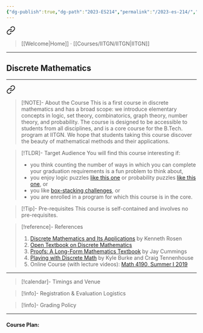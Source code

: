 ```yaml
---
{"dg-publish":true,"dg-path":"2023-ES214","permalink":"/2023-es-214/","hide":true}
---
```



<div class="transclusion internal-embed is-loaded"><a class="markdown-embed-link" href="/menu/" aria-label="Open link"><svg xmlns="http://www.w3.org/2000/svg" width="24" height="24" viewBox="0 0 24 24" fill="none" stroke="currentColor" stroke-width="2" stroke-linecap="round" stroke-linejoin="round" class="svg-icon lucide-link"><path d="M10 13a5 5 0 0 0 7.54.54l3-3a5 5 0 0 0-7.07-7.07l-1.72 1.71"></path><path d="M14 11a5 5 0 0 0-7.54-.54l-3 3a5 5 0 0 0 7.07 7.07l1.71-1.71"></path></svg></a><div class="markdown-embed">




> [[Welcome\|Home]] · [[Courses/IITGN/IITGN\|IITGN]] 
---

</div></div>


## Discrete Mathematics
---



<div class="transclusion internal-embed is-loaded"><a class="markdown-embed-link" href="/descriptions/es-214/" aria-label="Open link"><svg xmlns="http://www.w3.org/2000/svg" width="24" height="24" viewBox="0 0 24 24" fill="none" stroke="currentColor" stroke-width="2" stroke-linecap="round" stroke-linejoin="round" class="svg-icon lucide-link"><path d="M10 13a5 5 0 0 0 7.54.54l3-3a5 5 0 0 0-7.07-7.07l-1.72 1.71"></path><path d="M14 11a5 5 0 0 0-7.54-.54l-3 3a5 5 0 0 0 7.07 7.07l1.71-1.71"></path></svg></a><div class="markdown-embed">




> [!NOTE]- About the Course
> This is a first course in discrete mathematics and has a broad scope: we introduce elementary concepts in logic, set theory, combinatorics, graph theory, number theory, and probability. The course is designed to be accessible to students from all disciplines, and is a core course for the B.Tech. program at IITGN. We hope that students taking this course discover the beauty of mathematical methods and their applications.

> [!TLDR]- Target Audience
> You will find this course interesting if:
> 
> - you think counting the number of ways in which you can complete your graduation requirements is a fun problem to think about,
> - you enjoy logic puzzles [like this one](https://www.youtube.com/watch?v=LKvjIsyYng8) or probability puzzles [like this one](https://www.youtube.com/watch?v=6_yU9eJ0NxA), or
> - you like [box-stacking challenges](https://en.wikipedia.org/wiki/Instant_Insanity), or
> - you are enrolled in a program for which this course is in the core.

> [!Tip]- Pre-requisites
> This course is self-contained and involves no pre-requisites.

> [!reference]- References
> 1. [Discrete Mathematics and Its Applications](https://www.mheducation.com/highered/product/discrete-mathematics-applications-rosen/M9781259676512.html) by Kenneth Rosen
> 2. [Open Textbook on Discrete Mathematics](https://open.umn.edu/opentextbooks/textbooks/discrete-mathematics-an-open-introduction)
> 3. [Proofs: A Long-Form Mathematics Textbook](https://longformmath.com/proofs-home) by Jay Cummings
> 4. [Playing with Discrete Math](http://kyleburke.info/CGTBook.php) by Kyle Burke and Craig Tennenhouse
> 5. Online Course (with lecture videos): [Math 4190, Summer I 2019](http://www.math.clemson.edu/~macaule/classes/m19_math4190/)

---



</div></div>


> [!calendar]- Timings and Venue
> 
>
>

> [!info]- Registration & Evaluation Logistics
> 

> [!info]- Grading Policy
> 
>

---

#### Course Plan: 

